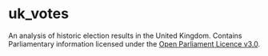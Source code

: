 # uk_votes
An analysis of historic election results in the United Kingdom. Contains Parliamentary information licensed under the [Open Parliament Licence v3.0](https://www.parliament.uk/site-information/copyright-parliament/open-parliament-licence/).


